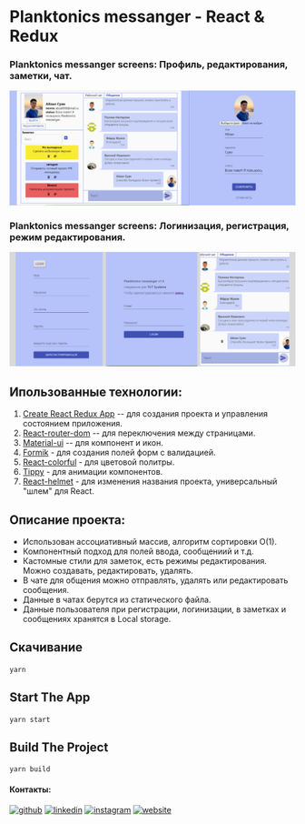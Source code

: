 # Planktonics messanger - React & Redux

### Planktonics messanger screens: Профиль, редактирования, заметки, чат.

<img src="./src/assets/banner1.png" />

### Planktonics messanger screens: Логинизация, регистрация, режим редактирования.

<img src="./src/assets/banner2.png" />

## Ипользованные технологии:

1. [Create React Redux App](https://github.com/reduxjs/cra-template-redux) -- для создания проекта и управления состоянием приложения.
2. [React-router-dom](https://reactrouter.com) -- для переключения между страницами.
3. [Material-ui](https://github.com/mui-org/material-ui) -- для компонент и икон.
4. [Formik](https://formik.org) - для создания полей форм с валидацией.
5. [React-colorful](https://github.com/omgovich/react-colorful) - для цветовой политры.
6. [Tippy](https://atomiks.github.io/tippyjs) - для анимации компонентов.
7. [React-helmet](https://github.com/nfl/react-helmet) - для изменения названия проекта, универсальный "шлем" для React.

## Описание проекта:

- Использован ассоциативный массив, алгоритм сортировки О(1).
- Компонентный подход для полей ввода, сообщениий и т.д.
- Кастомные стили для заметок, есть режимы редактирования. Можно создавать, редактировать, удалять.
- В чате для общения можно отправлять, удалять или редактировать сообщения.
- Данные в чатах берутся из статического файла.
- Данные пользователя при регистрации, логинизации, в заметках и сообщениях хранятся в Local storage.

## Скачивание

```
yarn
```

## Start The App

```
yarn start
```

## Build The Project

```
yarn build
```

#### Контакты:

[<img src='https://cdn.jsdelivr.net/npm/simple-icons@3.0.1/icons/github.svg' alt='github' height='40'>](https://github.com/https://github.com/hj-abzal) [<img src='https://cdn.jsdelivr.net/npm/simple-icons@3.0.1/icons/linkedin.svg' alt='linkedin' height='40'>](https://www.linkedin.com/in/https://www.linkedin.com/in/abzal-suan//) [<img src='https://cdn.jsdelivr.net/npm/simple-icons@3.0.1/icons/instagram.svg' alt='instagram' height='40'>](https://www.instagram.com/https://www.instagram.com/hj_abzal//) [<img src='https://cdn.jsdelivr.net/npm/simple-icons@3.0.1/icons/icloud.svg' alt='website' height='40'>](https://hyojeong-abzal.github.io/my-portfolio/)
